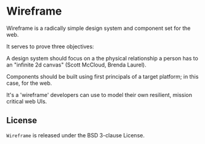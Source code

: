 # Wireframe

Wireframe is a radically simple design system and component set for the web.

It serves to prove three objectives:

A design system should focus on a the physical relationship a person has to an "infinite 2d canvas" (Scott McCloud, Brenda Laurel).

Components should be built using first principals of a target platform; in this case, for the web.

It's a 'wireframe' developers can use to model their own resilient, mission critical web UIs.

## License

`Wireframe` is released under the BSD 3-clause License.
